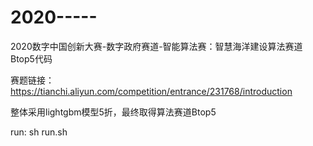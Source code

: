 # 2020-----
2020数字中国创新大赛-数字政府赛道-智能算法赛：智慧海洋建设算法赛道Btop5代码

赛题链接：https://tianchi.aliyun.com/competition/entrance/231768/introduction

整体采用lightgbm模型5折，最终取得算法赛道Btop5

run: sh run.sh
